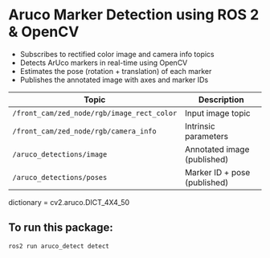 # Aruco Marker Detection using ROS 2 & OpenCV

- Subscribes to rectified color image and camera info topics
- Detects ArUco markers in real-time using OpenCV
- Estimates the pose (rotation + translation) of each marker
- Publishes the annotated image with axes and marker IDs

| Topic | Description |
|-------|-------------|
| `/front_cam/zed_node/rgb/image_rect_color` | Input image topic |
| `/front_cam/zed_node/rgb/camera_info` | Intrinsic parameters |
| `/aruco_detections/image` | Annotated image (published) |
| `/aruco_detections/poses` | Marker ID + pose (published) |

dictionary = cv2.aruco.DICT_4X4_50

## **To run this package:**

`ros2 run aruco_detect detect`
